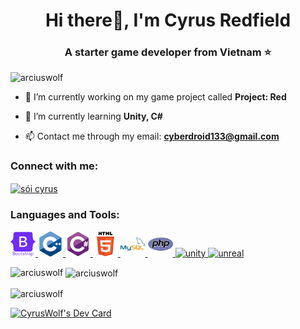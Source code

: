 <h1 align="center">Hi there👋, I'm Cyrus Redfield</h1>
<h3 align="center">A starter game developer from Vietnam ⭐</h3>

<p align="left"> <img src="https://komarev.com/ghpvc/?username=arciuswolf&label=Profile%20views&color=0e75b6&style=flat" alt="arciuswolf" /> </p>

- 🔭 I’m currently working on my game project called **Project: Red**

- 🌱 I’m currently learning **Unity, C#**

- 📫 Contact me through my email: **cyberdroid133@gmail.com**

<h3 align="left">Connect with me:</h3>
<p align="left">
<a href="https://fb.com/sói cyrus" target="blank"><img align="center" src="https://raw.githubusercontent.com/rahuldkjain/github-profile-readme-generator/master/src/images/icons/Social/facebook.svg" alt="sói cyrus" height="30" width="40" /></a>
</p>

<h3 align="left">Languages and Tools:</h3>
<p align="left"> <a href="https://getbootstrap.com" target="_blank" rel="noreferrer"> <img src="https://raw.githubusercontent.com/devicons/devicon/master/icons/bootstrap/bootstrap-plain-wordmark.svg" alt="bootstrap" width="40" height="40"/> </a> <a href="https://www.w3schools.com/cpp/" target="_blank" rel="noreferrer"> <img src="https://raw.githubusercontent.com/devicons/devicon/master/icons/cplusplus/cplusplus-original.svg" alt="cplusplus" width="40" height="40"/> </a> <a href="https://www.w3schools.com/cs/" target="_blank" rel="noreferrer"> <img src="https://raw.githubusercontent.com/devicons/devicon/master/icons/csharp/csharp-original.svg" alt="csharp" width="40" height="40"/> </a> <a href="https://www.w3.org/html/" target="_blank" rel="noreferrer"> <img src="https://raw.githubusercontent.com/devicons/devicon/master/icons/html5/html5-original-wordmark.svg" alt="html5" width="40" height="40"/> </a> <a href="https://www.mysql.com/" target="_blank" rel="noreferrer"> <img src="https://raw.githubusercontent.com/devicons/devicon/master/icons/mysql/mysql-original-wordmark.svg" alt="mysql" width="40" height="40"/> </a> <a href="https://www.php.net" target="_blank" rel="noreferrer"> <img src="https://raw.githubusercontent.com/devicons/devicon/master/icons/php/php-original.svg" alt="php" width="40" height="40"/> </a> <a href="https://unity.com/" target="_blank" rel="noreferrer"> <img src="https://www.vectorlogo.zone/logos/unity3d/unity3d-icon.svg" alt="unity" width="40" height="40"/> </a> <a href="https://unrealengine.com/" target="_blank" rel="noreferrer"> <img src="https://raw.githubusercontent.com/kenangundogan/fontisto/036b7eca71aab1bef8e6a0518f7329f13ed62f6b/icons/svg/brand/unreal-engine.svg" alt="unreal" width="40" height="40"/> </a> </p>

<p><img align="left" src="https://github-readme-stats.vercel.app/api/top-langs?username=arciuswolf&show_icons=true&locale=en&layout=compact" alt="arciuswolf" /></p>

<p>&nbsp;<img align="center" src="https://github-readme-stats.vercel.app/api?username=arciuswolf&show_icons=true&locale=en" alt="arciuswolf" /></p>

<p><img align="center" src="https://github-readme-streak-stats.herokuapp.com/?user=arciuswolf&" alt="arciuswolf" /></p>

<a href="https://app.daily.dev/cyruswolf"><img src="https://api.daily.dev/devcards/v2/fk2zWO5Qck86IaVE3Ku6o.png?type=wide&r=npc" width="652" alt="CyrusWolf's Dev Card"/></a>
